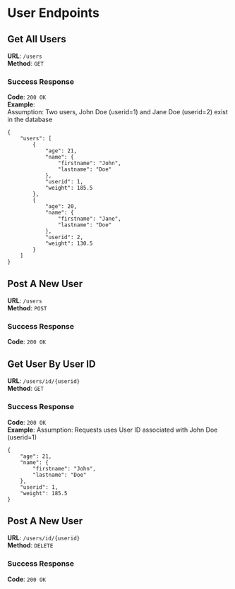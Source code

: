 # User Endpoints

## Get All Users
**URL**: `/users`  
**Method**: `GET`  

### Success Response
**Code**: `200 OK`  
**Example**:  
Assumption: Two users, John Doe (userid=1) and Jane Doe (userid=2) exist in the database
```
{
    "users": [
        {
            "age": 21,
            "name": {
                "firstname": "John",
                "lastname": "Doe"
            },
            "userid": 1,
            "weight": 185.5
        },
        {
            "age": 20,
            "name": {
                "firstname": "Jane",
                "lastname": "Doe"
            },
            "userid": 2,
            "weight": 130.5
        }
    ]
}
```

## Post A New User
**URL**: `/users`  
**Method**: `POST`  

### Success Response
**Code**: `200 OK`  


## Get User By User ID
**URL**: `/users/id/{userid}`  
**Method**: `GET`  

### Success Response
**Code**: `200 OK`  
**Example**:
Assumption: Requests uses User ID associated with John Doe (userid=1)
```
{
    "age": 21,
    "name": {
        "firstname": "John",
        "lastname": "Doe"
    },
    "userid": 1,
    "weight": 185.5
}
```

## Post A New User
**URL**: `/users/id/{userid}`  
**Method**: `DELETE`  

### Success Response
**Code**: `200 OK`  
